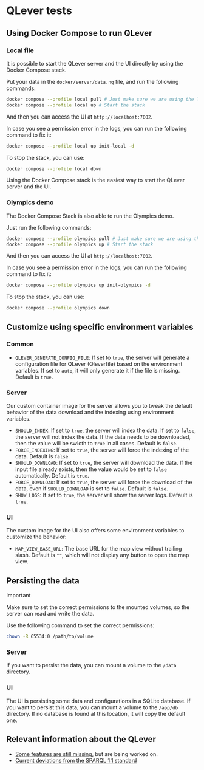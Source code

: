 # QLever tests

## Using Docker Compose to run QLever

### Local file

It is possible to start the QLever server and the UI directly by using the Docker Compose stack.

Put your data in the `docker/server/data.nq` file, and run the following commands:

```sh
docker compose --profile local pull # Just make sure we are using the latest images
docker compose --profile local up # Start the stack
```

And then you can access the UI at `http://localhost:7002`.

In case you see a permission error in the logs, you can run the following command to fix it:

```sh
docker compose --profile local up init-local -d
```

To stop the stack, you can use:

```sh
docker compose --profile local down
```

Using the Docker Compose stack is the easiest way to start the QLever server and the UI.

### Olympics demo

The Docker Compose Stack is also able to run the Olympics demo.

Just run the following commands:

```sh
docker compose --profile olympics pull # Just make sure we are using the latest images
docker compose --profile olympics up # Start the stack
```

And then you can access the UI at `http://localhost:7002`.

In case you see a permission error in the logs, you can run the following command to fix it:

```sh
docker compose --profile olympics up init-olympics -d
```

To stop the stack, you can use:

```sh
docker compose --profile olympics down
```

## Customize using specific environment variables

### Common

- `QLEVER_GENERATE_CONFIG_FILE`: If set to `true`, the server will generate a configuration file for QLever (Qleverfile) based on the environment variables. If set to `auto`, it will only generate it if the file is missing. Default is `true`.

### Server

Our custom container image for the server allows you to tweak the default behavior of the data download and the indexing using environment variables.

- `SHOULD_INDEX`: If set to `true`, the server will index the data. If set to `false`, the server will not index the data. If the data needs to be downloaded, then the value will be swicth to `true` in all cases. Default is `false`.
- `FORCE_INDEXING`: If set to `true`, the server will force the indexing of the data. Default is `false`.
- `SHOULD_DOWNLOAD`: If set to `true`, the server will download the data. If the input file already exists, then the value would be set to `false` automatically. Default is `true`.
- `FORCE_DOWNLOAD`: If set to `true`, the server will force the download of the data, even if `SHOULD_DOWNLOAD` is set to `false`. Default is `false`.
- `SHOW_LOGS`: If set to `true`, the server will show the server logs. Default is `true`.

### UI

The custom image for the UI also offers some environment variables to customize the behavior:

- `MAP_VIEW_BASE_URL`: The base URL for the map view without trailing slash. Default is `""`, which will not display any button to open the map view.

## Persisting the data

> [!IMPORTANT]
> Make sure to set the correct permissions to the mounted volumes, so the server can read and write the data.
>
> Use the following command to set the correct permissions:
>
> ```sh
> chown -R 65534:0 /path/to/volume
> ```

### Server

If you want to persist the data, you can mount a volume to the `/data` directory.

### UI

The UI is persisting some data and configurations in a SQLite database.
If you want to persist this data, you can mount a volume to the `/app/db` directory.
If no database is found at this location, it will copy the default one.

## Relevant information about the QLever

- [Some features are still missing](https://github.com/ad-freiburg/qlever/issues/615), but are being worked on.
- [Current deviations from the SPARQL 1.1 standard](https://github.com/ad-freiburg/qlever/wiki/Current-deviations-from-the-SPARQL-1.1-standard)

